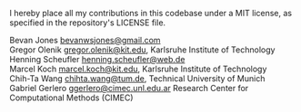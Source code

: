 I hereby place all my contributions in this codebase under a MIT
license, as specified in the repository's LICENSE file.

Bevan Jones <bevanwsjones@gmail.com>\
Gregor Olenik  <gregor.olenik@kit.edu>, Karlsruhe Institute of Technology\
Henning Scheufler <henning.scheufler@web.de>\
Marcel Koch <marcel.koch@kit.edu>, Karlsruhe Institute of Technology\
Chih-Ta Wang <chihta.wang@tum.de>, Technical University of Munich\
Gabriel Gerlero <ggerlero@cimec.unl.edu.ar> Research Center for Computational Methods (CIMEC)
